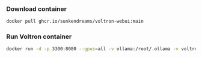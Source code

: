 ### Download container
```bash
docker pull ghcr.io/sunkendreams/voltron-webui:main
```

### Run Voltron container
```bash
docker run -d -p 3300:8080 --gpus=all -v ollama:/root/.ollama -v voltron-webui:/app/backend/data --name voltron --restart always ghcr.io/sunkendreams/voltron-webui:ollama
```
